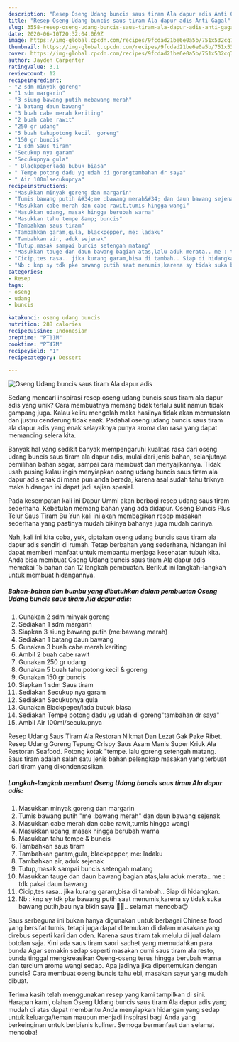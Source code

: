 ```yaml
---
description: "Resep Oseng Udang buncis saus tiram Ala dapur adis Anti Gagal"
title: "Resep Oseng Udang buncis saus tiram Ala dapur adis Anti Gagal"
slug: 3558-resep-oseng-udang-buncis-saus-tiram-ala-dapur-adis-anti-gagal
date: 2020-06-10T20:32:04.069Z
image: https://img-global.cpcdn.com/recipes/9fcdad21be6e0a5b/751x532cq70/oseng-udang-buncis-saus-tiram-ala-dapur-adis-foto-resep-utama.jpg
thumbnail: https://img-global.cpcdn.com/recipes/9fcdad21be6e0a5b/751x532cq70/oseng-udang-buncis-saus-tiram-ala-dapur-adis-foto-resep-utama.jpg
cover: https://img-global.cpcdn.com/recipes/9fcdad21be6e0a5b/751x532cq70/oseng-udang-buncis-saus-tiram-ala-dapur-adis-foto-resep-utama.jpg
author: Jayden Carpenter
ratingvalue: 3.1
reviewcount: 12
recipeingredient:
- "2 sdm minyak goreng"
- "1 sdm margarin"
- "3 siung bawang putih mebawang merah"
- "1 batang daun bawang"
- "3 buah cabe merah keriting"
- "2 buah cabe rawit"
- "250 gr udang"
- "5 buah tahupotong kecil  goreng"
- "150 gr buncis"
- "1 sdm Saus tiram"
- "Secukup nya garam"
- "Secukupnya gula"
- " Blackpeperlada bubuk biasa"
- " Tempe potong dadu yg udah di gorengtambahan dr saya"
- " Air 100mlsecukupnya"
recipeinstructions:
- "Masukkan minyak goreng dan margarin"
- "Tumis bawang putih &#34;me :bawang merah&#34; dan daun bawang sejenak"
- "Masukkan cabe merah dan cabe rawit,tumis hingga wangi"
- "Masukkan udang, masak hingga berubah warna"
- "Masukkan tahu tempe &amp; buncis"
- "Tambahkan saus tiram"
- "Tambahkan garam,gula, blackpepper, me: ladaku"
- "Tambahkan air, aduk sejenak"
- "Tutup,masak sampai buncis setengah matang"
- "Masukkan tauge dan daun bawang bagian atas,lalu aduk merata.. me : tdk pakai daun bawang"
- "Cicip,tes rasa.. jika kurang garam,bisa di tambah.. Siap di hidangkan."
- "Nb : knp sy tdk pke bawang putih saat menumis,karena sy tidak suka bawang putih,bau nya bikin saya 🤢😁.. selamat mencoba😊"
categories:
- Resep
tags:
- oseng
- udang
- buncis

katakunci: oseng udang buncis 
nutrition: 288 calories
recipecuisine: Indonesian
preptime: "PT11M"
cooktime: "PT47M"
recipeyield: "1"
recipecategory: Dessert

---
```



![Oseng Udang buncis saus tiram Ala dapur adis](https://img-global.cpcdn.com/recipes/9fcdad21be6e0a5b/751x532cq70/oseng-udang-buncis-saus-tiram-ala-dapur-adis-foto-resep-utama.jpg)

Sedang mencari inspirasi resep oseng udang buncis saus tiram ala dapur adis yang unik? Cara membuatnya memang tidak terlalu sulit namun tidak gampang juga. Kalau keliru mengolah maka hasilnya tidak akan memuaskan dan justru cenderung tidak enak. Padahal oseng udang buncis saus tiram ala dapur adis yang enak selayaknya punya aroma dan rasa yang dapat memancing selera kita.

Banyak hal yang sedikit banyak mempengaruhi kualitas rasa dari oseng udang buncis saus tiram ala dapur adis, mulai dari jenis bahan, selanjutnya pemilihan bahan segar, sampai cara membuat dan menyajikannya. Tidak usah pusing kalau ingin menyiapkan oseng udang buncis saus tiram ala dapur adis enak di mana pun anda berada, karena asal sudah tahu triknya maka hidangan ini dapat jadi sajian spesial.

Pada kesempatan kali ini Dapur Ummi akan berbagi resep udang saus tiram sederhana. Kebetulan memang bahan yang ada didapur. Oseng Buncis Plus Telur Saus Tiram Bu Yun kali ini akan membagikan resep masakan sederhana yang pastinya mudah bikinya bahanya juga mudah carinya.


Nah, kali ini kita coba, yuk, ciptakan oseng udang buncis saus tiram ala dapur adis sendiri di rumah. Tetap berbahan yang sederhana, hidangan ini dapat memberi manfaat untuk membantu menjaga kesehatan tubuh kita. Anda bisa membuat Oseng Udang buncis saus tiram Ala dapur adis memakai 15 bahan dan 12 langkah pembuatan. Berikut ini langkah-langkah untuk membuat hidangannya.

<!--inarticleads1-->

##### Bahan-bahan dan bumbu yang dibutuhkan dalam pembuatan Oseng Udang buncis saus tiram Ala dapur adis:

1. Gunakan 2 sdm minyak goreng
1. Sediakan 1 sdm margarin
1. Siapkan 3 siung bawang putih (me:bawang merah)
1. Sediakan 1 batang daun bawang
1. Gunakan 3 buah cabe merah keriting
1. Ambil 2 buah cabe rawit
1. Gunakan 250 gr udang
1. Gunakan 5 buah tahu,potong kecil &amp; goreng
1. Gunakan 150 gr buncis
1. Siapkan 1 sdm Saus tiram
1. Sediakan Secukup nya garam
1. Sediakan Secukupnya gula
1. Gunakan  Blackpeper/lada bubuk biasa
1. Sediakan  Tempe potong dadu yg udah di goreng&#34;tambahan dr saya&#34;
1. Ambil  Air 100ml/secukupnya


Resep Udang Saus Tiram Ala Restoran Nikmat Dan Lezat Gak Pake Ribet. Resep Udang Goreng Tepung Crispy Saus Asam Manis Super Kriuk Ala Restoran Seafood. Potong kotak &#34;tempe. lalu goreng setengah matang. Saus tiram adalah salah satu jenis bahan pelengkap masakan yang terbuat dari tiram yang dikondensasikan. 

<!--inarticleads2-->

##### Langkah-langkah membuat Oseng Udang buncis saus tiram Ala dapur adis:

1. Masukkan minyak goreng dan margarin
1. Tumis bawang putih &#34;me :bawang merah&#34; dan daun bawang sejenak
1. Masukkan cabe merah dan cabe rawit,tumis hingga wangi
1. Masukkan udang, masak hingga berubah warna
1. Masukkan tahu tempe &amp; buncis
1. Tambahkan saus tiram
1. Tambahkan garam,gula, blackpepper, me: ladaku
1. Tambahkan air, aduk sejenak
1. Tutup,masak sampai buncis setengah matang
1. Masukkan tauge dan daun bawang bagian atas,lalu aduk merata.. me : tdk pakai daun bawang
1. Cicip,tes rasa.. jika kurang garam,bisa di tambah.. Siap di hidangkan.
1. Nb : knp sy tdk pke bawang putih saat menumis,karena sy tidak suka bawang putih,bau nya bikin saya 🤢😁.. selamat mencoba😊


Saus serbaguna ini bukan hanya digunakan untuk berbagai Chinese food yang bersifat tumis, tetapi juga dapat ditemukan di dalam masakan yang direbus seperti kari dan oden. Karena saus tiram tak melulu di jual dalam botolan saja. Kini ada saus tiram saori sachet yang memudahkan para bunda Agar semakin sedap seperti masakan cumi saus tiram ala resto, bunda tinggal mengkreasikan Oseng-oseng terus hingga berubah warna dan tercium aroma wangi sedap. Apa jadinya jika dipertemukan dengan buncis? Cara membuat oseng buncis tahu ebi, masakan sayur yang mudah dibuat. 

Terima kasih telah menggunakan resep yang kami tampilkan di sini. Harapan kami, olahan Oseng Udang buncis saus tiram Ala dapur adis yang mudah di atas dapat membantu Anda menyiapkan hidangan yang sedap untuk keluarga/teman maupun menjadi inspirasi bagi Anda yang berkeinginan untuk berbisnis kuliner. Semoga bermanfaat dan selamat mencoba!
